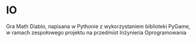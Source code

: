 # IO
Gra Math Diablo, napisana w Pythonie z wykorzystaniem biblioteki PyGame, w ramach zespołowego projektu na przedmiot Inżynieria Oprogramowania
